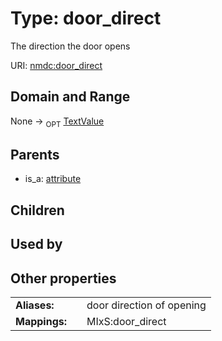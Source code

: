 
# Type: door_direct


The direction the door opens

URI: [nmdc:door_direct](https://microbiomedata/meta/door_direct)


## Domain and Range

None ->  <sub>OPT</sub> [TextValue](TextValue.md)

## Parents

 *  is_a: [attribute](attribute.md)

## Children


## Used by


## Other properties

|  |  |  |
| --- | --- | --- |
| **Aliases:** | | door direction of opening |
| **Mappings:** | | MIxS:door_direct |

